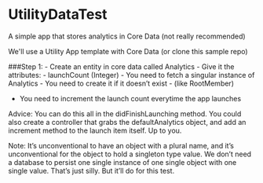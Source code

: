 UtilityDataTest
===============

A simple app that stores analytics in Core Data (not really recommended)

We'll use a Utility App template with Core Data (or clone this sample repo)

###Step 1: 
	- Create an entity in core data called Analytics
		- Give it the attributes:
			- launchCount (Integer)
	- You need to fetch a singular instance of Analytics
	  - You need to create it if it doesn’t exist
	  - (like RootMember)
  - You need to increment the launch count everytime the app launches

Advice: You can do this all in the didFinishLaunching method. You could also create a controller that grabs the defaultAnalytics object, and add an increment method to the launch item itself. Up to you.

Note: It’s unconventional to have an object with a plural name, and it’s unconventional for the object to hold a singleton type value. We don’t need a database to persist one single instance of one single object with one single value. That’s just silly. But it’ll do for this test.
